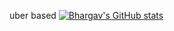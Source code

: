 uber based
[![Bhargav's GitHub stats](https://github-readme-stats.vercel.app/api?username=beranki)](https://github.com/anuraghazra/github-readme-stats)
